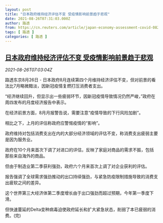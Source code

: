 ```yaml
---
layout: post
title: "日本政府维持经济评估不变 受疫情影响前景趋于悲观"
date: 2021-08-26T07:31:03.000Z
author: 路透
from: https://cn.reuters.com/article/japan-economy-assessment-covid-0826-idCNKBS2FR0J3
tags: [ 路透 ]
categories: [ 路透 ]
---
```

<!--1629963063000-->
[日本政府维持经济评估不变 受疫情影响前景趋于悲观](https://cn.reuters.com/article/japan-economy-assessment-covid-0826-idCNKBS2FR0J3)
------

<div>
<div><i>2021-08-26T07:03:04Z</i></div><p>路透东京8月26日 - 日本政府8月连续第四个月维持经济评估不变，但对前景的看法比7月略微黯淡，因新冠疫情复燃打压消费者支出。</p><p>“经济继续回升，但显示出一些疲弱环节，因新冠疫情导致情况仍然严峻，”政府在周四发布的月度经济报告中表示。</p><p>在经济前景方面，8月月报警告说，需要注意“疫情导致的下行风险加剧”。</p><p>相比之下，上月的评估称政府应警惕疫情的“影响”。</p><p>政府维持对包括消费支出在内的大部分经济领域的评估不变，称消费支出疲弱主要是因为服务业。</p><p>政府在10个月来首次下调了对进口的评估，反映了家庭对商品的需求不振，包括那些来自海外的商品。</p><p>但由于制造业第二季获利强劲，政府六个月来首次上调了对企业获利的评估。</p><p>报告强调了全球需求强劲推动的出口持续强劲，与紧急防疫限制措施导致的消费支出疲软之间的差异。</p><p>这个世界第三大经济体第二季度增长由于出口强劲而超过预期，今年第一季度下滑。</p><p>但快速蔓延的Delta变种病毒迫使政府延长和扩大紧急状态，削弱了本已疲弱的消费。(完)</p>
</div>
